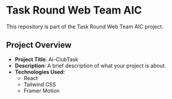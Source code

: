 # Task Round Web Team AIC

This repository is part of the Task Round Web Team AIC project. 

## Project Overview

- **Project Title**: Ai-ClubTask
- **Description**: A brief description of what your project is about.
- **Technologies Used**: 
  - React
  - Tailwind CSS
  - Framer Motion
